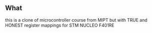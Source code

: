## What
this is a clone of microcontroller course from MIPT but with TRUE and HONEST 
register mappings for STM NUCLEO F401RE
